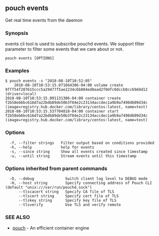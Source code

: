 ## pouch events

Get real time events from the daemon

### Synopsis

events cli tool is used to subscribe pouchd events. We support filter parameter to filter some events that we care about or not.

```
pouch events [OPTIONS]
```

### Examples

```
$ pouch events -s "2018-08-10T10:52:05"
	2018-08-10T10:53:15.071664386-04:00 volume create 9fff54f207615ccc5a29477f5ae2234c6b804ed8aad2f0dfc0dccb0cc69d4d12 (driver=local)
2018-08-10T10:53:15.091131306-04:00 container create f2b58eb6bc616d7a22bdb89de50b3f04e2c23134accdec1a9b9a7490d609d34c (image=registry.hub.docker.com/library/centos:latest, name=test)
2018-08-10T10:53:15.537704818-04:00 container start f2b58eb6bc616d7a22bdb89de50b3f04e2c23134accdec1a9b9a7490d609d34c (image=registry.hub.docker.com/library/centos:latest, name=test)
```

### Options

```
  -f, --filter strings   Filter output based on conditions provided
  -h, --help             help for events
  -s, --since string     Show all events created since timestamp
  -u, --until string     Stream events until this timestamp
```

### Options inherited from parent commands

```
  -D, --debug              Switch client log level to DEBUG mode
  -H, --host string        Specify connecting address of Pouch CLI (default "unix:///var/run/pouchd.sock")
      --tlscacert string   Specify CA file of TLS
      --tlscert string     Specify cert file of TLS
      --tlskey string      Specify key file of TLS
      --tlsverify          Use TLS and verify remote
```

### SEE ALSO

* [pouch](pouch.md)	 - An efficient container engine

